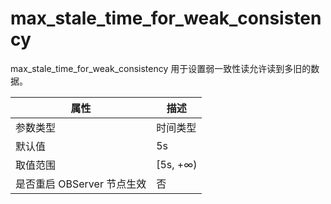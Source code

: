 # max_stale_time_for_weak_consistency

max_stale_time_for_weak_consistency 用于设置弱一致性读允许读到多旧的数据。

|        属性        |    描述     |
|------------------|-----------|
| 参数类型             | 时间类型      |
| 默认值              | 5s        |
| 取值范围             | \[5s, +∞) |
| 是否重启 OBServer 节点生效 | 否         |
